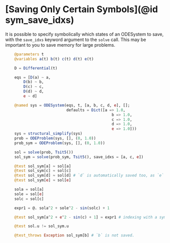 # [Saving Only Certain Symbols](@id sym_save_idxs)

It is possible to specify symbolically which states of an ODESystem to save, with the `save_idxs` keyword argument
to the `solve` call. This may be important to you to save memory for large problems.

```julia
    @parameters t
    @variables a(t) b(t) c(t) d(t) e(t)

    D = Differential(t)

    eqs = [D(a) ~ a,
        D(b) ~ b,
        D(c) ~ c,
        D(d) ~ d,
        e ~ d]

    @named sys = ODESystem(eqs, t, [a, b, c, d, e], [];
                           defaults = Dict([a => 1.0,
                                               b => 1.0,
                                               c => 1.0,
                                               d => 1.0,
                                               e => 1.0]))
    sys = structural_simplify(sys)
    prob = ODEProblem(sys, [], (0, 1.0))
    prob_sym = ODEProblem(sys, [], (0, 1.0))

    sol = solve(prob, Tsit5())
    sol_sym = solve(prob_sym, Tsit5(), save_idxs = [a, c, e])

    @test sol_sym[a] ≈ sol[a]
    @test sol_sym[c] ≈ sol[c]
    @test sol_sym[d] ≈ sol[d] # `d` is automatically saved too, as `e` depends on it.
    @test sol_sym[e] ≈ sol[e]

    sola = sol[a]
    sole = sol[e]
    solc = sol[c]

    expr1 = @. sola^2 + sole^2 - sin(solc) + 1

    @test sol_sym[a^2 + e^2 - sin(c) + 1] ≈ expr1 # indexing with a symbolic expr, these can be quite complex.

    @test sol.u != sol_sym.u

    @test_throws Exception sol_sym[b] # `b` is not saved.
```